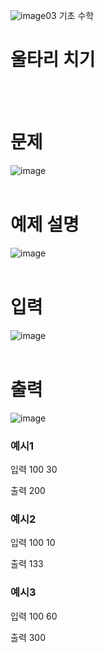 ![image](https://github.com/user-attachments/assets/e80c8633-1542-463c-bcb0-719e5d7af500)03 기초 수학
# 울타리 치기
<br>
<br>

# 문제
![image](https://github.com/user-attachments/assets/9d588001-0733-4e58-8559-9d54bc0ad0b0)
<br>
<br>

# 예제 설명
![image](https://github.com/user-attachments/assets/158a97dd-6ab9-43e9-b3fd-20db5c1589c7)
<br>
<br>

# 입력
![image](https://github.com/user-attachments/assets/9682cbab-66b1-4642-aa61-116e03b59d34)
<br>
<br>

# 출력
![image](https://github.com/user-attachments/assets/6a8f8396-5825-4149-bc54-db9e786507c5)
<br>

### 예시1
입력
100 30
<br>

출력
200
<br>

### 예시2
입력
100 10
<br>

출력
133
<br>

### 예시3
입력
100 60
<br>

출력
300
<br>

